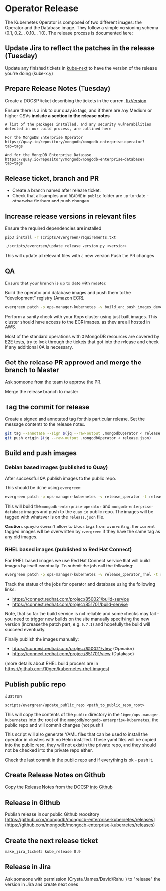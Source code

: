 # Operator Release

The Kubernetes Operator is composed of two different images: the Operator and
the Database image. They follow a simple versioning schema (0.1, 0.2... 0.10...
1.0). The release process is documented here:

## Update Jira to reflect the patches in the release (Tuesday)

Update any finished tickets in [kube-next](https://jira.mongodb.org/issues/?jql=project%20%3D%20CLOUDP%20AND%20component%20%3D%20Kubernetes%20AND%20status%20in%20(Resolved%2C%20Closed)%20and%20fixVersion%3D%20kube-next%20) to have the version of the release you're doing (kube-x.y)

## Prepare Release Notes (Tuesday)

Create a DOCSP ticket describing the tickets in the current [fixVersion](https://jira.mongodb.org/issues/?jql=project%20%3D%20CLOUDP%20AND%20component%20%3D%20Kubernetes%20AND%20status%20in%20(Resolved%2C%20Closed)%20and%20fixVersion%3D%20kube-next%20)

Ensure there is a link to our quay.io tags, and if there are any Medium or higher CSVs **include a section in the release notes**

```
A list of the packages installed, and any security vulnerabilities detected in our build process, are outlined here

For the MongoDB Enterprise Operator
https://quay.io/repository/mongodb/mongodb-enterprise-operator?tab=tags

And for the MongoDB Enterprise Database
https://quay.io/repository/mongodb/mongodb-enterprise-database?tab=tags
```

## Release ticket, branch and PR

* Create a branch named after release ticket.
* Check that all samples and `README` in `public` folder are up-to-date -
  otherwise fix them and push changes.

## Increase release versions in relevant files

Ensure the required dependencies are installed
```bash
pip3 install -r scripts/evergreen/requirements.txt
```

```bash
./scripts/evergreen/update_release_version.py <version>
```
This will update all relevant files with a new version
Push the PR changes

## QA

Ensure that your branch is up to date with master.

Build the operator and database images and push them to the "development"
registry (Amazon ECR).

``` bash
evergreen patch -p ops-manager-kubernetes -v build_and_push_images_development -f
```

Perform a sanity check with your Kops cluster using just built images. This
cluster should have access to the ECR images, as they are all hosted in AWS.

Most of the standard operations with 3 MongoDB resources are covered by E2E tests, try to look
through the tickets that got into the release and check if any additional QA is necessary.

## Get the release PR approved and merge the branch to Master

Ask someone from the team to approve the PR.

Merge the release branch to master

## Tag the commit for release

Create a signed and annotated tag for this particular release. Set the message contents to the release notes.

```bash
git tag --annotate --sign $(jq --raw-output .mongodbOperator < release.json)
git push origin $(jq --raw-output .mongodbOperator < release.json)
```

## Build and push images

### Debian based images (published to Quay)

After successful QA publish images to the public repo.

This should be done using `evergreen`:

```bash
evergreen patch -p ops-manager-kubernetes -v release_operator -t release_operator -f
```

This will build the `mongodb-enterprise-operator` and
`mongodb-enterprise-database` images and push to the `quay.io` public
repo. The images will be tagged with whatever is on the `release.json` file.

**Caution**: quay.io doesn't allow to block tags from overwriting, the current tagged images will be overwritten by
`evergreen` if they have the same tag as any old images.

### RHEL based images (published to Red Hat Connect)

For RHEL based images we use Red Hat Connect service that will build images by itself eventually.
To submit the job call the following:

```bash
evergreen patch -p ops-manager-kubernetes -v release_operator_rhel -t release_operator_rhel_connect -f
```

Track the status of the jobs for operator and database using the following links:

* https://connect.redhat.com/project/850021/build-service
* https://connect.redhat.com/project/851701/build-service

Note, that so far the build service is not reliable and some checks may fail - you need to trigger new builds on the
site manually specifying the new version (increase the patch part, e.g. `0.7.1`) and hopefully the build will succeed
eventually.

Finally publish the images manually:
* https://connect.redhat.com/project/850021/view (Operator)
* https://connect.redhat.com/project/851701/view (Database)

(more details about RHEL build process are in https://github.com/10gen/kubernetes-rhel-images)

## Publish public repo

Just run

    scripts/evergreen/update_public_repo <path_to_public_repo_root>

This will copy the contents of the `public` directory in the `10gen/ops-manager-kubernetes` into
the root of the `mongodb/mongodb-enterprise-kubernetes`, the public repo and will commit changes (not push!)

This script will also generate YAML files that can be used to install
the operator in clusters with no Helm installed. These yaml files will
be copied into the public repo, they will not exist in the private
repo, and they should not be checked into the private repo either.

Check the last commit in the public repo and if everything is ok - push it.

## Create Release Notes on Github
Copy the Release Notes from the DOCSP [into Github](https://github.com/mongodb/mongodb-enterprise-kubernetes/releases/new)

## Release in Github

Publish release in our public Github repository
[https://github.com/mongodb/mongodb-enterprise-kubernetes/releases](https://github.com/mongodb/mongodb-enterprise-kubernetes/releases)

## Create the next release ticket

    make_jira_tickets kube_release 0.9

## Release in Jira

Ask someone with permission (Crystal/James/David/Rahul ) to "release" the version in Jira and create next ones
